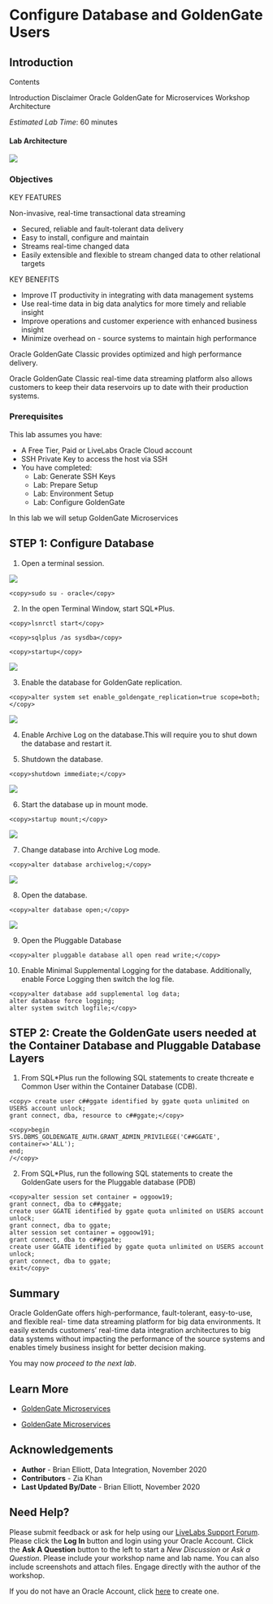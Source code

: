 # Configure Database and GoldenGate Users 

## Introduction
Contents

Introduction
Disclaimer
Oracle GoldenGate for Microservices Workshop Architecture 

*Estimated Lab Time*:  60 minutes
#### Lab Architecture
![](./images/ggmicroservicesarchitecture.png " ")

### Objectives

KEY FEATURES

Non-invasive, real-time transactional data streaming

- Secured, reliable and fault-tolerant data delivery 
- Easy to install, configure and maintain 
- Streams real-time changed data 
- Easily extensible and flexible to stream changed data to other relational targets

KEY BENEFITS

- Improve IT productivity in integrating with data management systems 
- Use real-time data in big data analytics for more timely and reliable insight 
- Improve operations and customer experience with enhanced business insight 
- Minimize overhead on - source systems to maintain high performance

Oracle GoldenGate Classic provides optimized and high performance delivery.

Oracle GoldenGate Classic real-time data streaming platform also allows customers to keep their data reservoirs up to date with their production systems.

### Prerequisites
This lab assumes you have:
- A Free Tier, Paid or LiveLabs Oracle Cloud account
- SSH Private Key to access the host via SSH
- You have completed:
    - Lab: Generate SSH Keys
    - Lab: Prepare Setup
    - Lab: Environment Setup
    - Lab: Configure GoldenGate

In this lab we will setup GoldenGate Microservices

## **STEP 1:** Configure Database 

1. Open a terminal session.

![](./images/terminal3.png " ")

````
<copy>sudo su - oracle</copy>
````

2. In the open Terminal Window, start SQL*Plus.

```
<copy>lsnrctl start</copy>
```

```
<copy>sqlplus /as sysdba</copy>
```

```
<copy>startup</copy>
```

![](./images/z1.png " ")


3. Enable the database for GoldenGate replication.

```
<copy>alter system set enable_goldengate_replication=true scope=both;</copy>
```

![](./images/z2.png " ")

4.	Enable Archive Log on the database.This will require you to shut down the database and restart it.

5. Shutdown the database.

```
<copy>shutdown immediate;</copy>
```
![](./images/z3.png " ")

6. Start the database up in mount mode.

```
<copy>startup mount;</copy>
```

![](./images/z4.png " ")

7. Change database into Archive Log mode.

```
<copy>alter database archivelog;</copy>
```
![](./images/z5.png " ")

8. Open the database.

```
<copy>alter database open;</copy>
```

![](./images/z6.png " ")

9.	Open the Pluggable Database
```
<copy>alter pluggable database all open read write;</copy>
```
10. Enable Minimal Supplemental Logging for the database.  Additionally, enable Force Logging then switch the log file.

```
<copy>alter database add supplemental log data;
alter database force logging;
alter system switch logfile;</copy>
```

## **STEP 2:** Create the GoldenGate users needed at the Container Database and Pluggable Database Layers

1. From SQL*Plus run the following SQL statements to create thcreate e Common User within the Container Database (CDB).

```
<copy> create user c##ggate identified by ggate quota unlimited on USERS account unlock;
grant connect, dba, resource to c##ggate;</copy>
```
```
<copy>begin
SYS.DBMS_GOLDENGATE_AUTH.GRANT_ADMIN_PRIVILEGE('C##GGATE', container=>'ALL');
end;
/</copy>
```

2. From SQL*Plus, run the following SQL statements to create the GoldenGate users for the Pluggable database (PDB)
```
<copy>alter session set container = oggoow19;
grant connect, dba to c##ggate;
create user GGATE identified by ggate quota unlimited on USERS account unlock;
grant connect, dba to ggate;
alter session set container = oggoow191;
grant connect, dba to c##ggate;
create user GGATE identified by ggate quota unlimited on USERS account unlock;
grant connect, dba to ggate;
exit</copy>
```
## Summary

Oracle GoldenGate offers high-performance, fault-tolerant, easy-to-use, and flexible real- time data streaming platform for big data environments. It easily extends customers’ real-time data
integration architectures to big data systems without impacting the performance of the source systems and enables timely business insight for better decision making.

You may now *proceed to the next lab*.

## Learn More

* [GoldenGate Microservices](https://docs.oracle.com/goldengate/c1230/gg-winux/GGCON/getting-started-oracle-goldengate.htm#GGCON-GUID-5DB7A5A1-EF00-4709-A14E-FF0ADC18E842")

* [GoldenGate Microservices](https://docs.oracle.com/goldengate/c1230/gg-winux/GGCON/getting-started-oracle-goldengate.htm#GGCON-GUID-5DB7A5A1-EF00-4709-A14E-FF0ADC18E842")

## Acknowledgements
* **Author** - Brian Elliott, Data Integration, November 2020
* **Contributors** - Zia Khan
* **Last Updated By/Date** - Brian Elliott, November 2020

## Need Help?
Please submit feedback or ask for help using our [LiveLabs Support Forum](https://community.oracle.com/tech/developers/categories/livelabsdiscussions). Please click the **Log In** button and login using your Oracle Account. Click the **Ask A Question** button to the left to start a *New Discussion* or *Ask a Question*.  Please include your workshop name and lab name.  You can also include screenshots and attach files.  Engage directly with the author of the workshop.

If you do not have an Oracle Account, click [here](https://profile.oracle.com/myprofile/account/create-account.jspx) to create one.